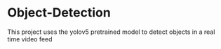 # Object-Detection
This project uses the yolov5 pretrained model to detect objects in a real time video feed
